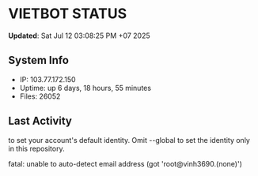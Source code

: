 # VIETBOT STATUS
**Updated**: Sat Jul 12 03:08:25 PM +07 2025

## System Info
- IP: 103.77.172.150
- Uptime: up 6 days, 18 hours, 55 minutes
- Files: 26052

## Last Activity

to set your account's default identity.
Omit --global to set the identity only in this repository.

fatal: unable to auto-detect email address (got 'root@vinh3690.(none)')
